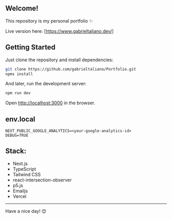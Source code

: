 ## Welcome!

This repository is my personal portfolio ✨


Live version here: [https://www.gabrieltaliano.dev/]

## Getting Started

Just clone the repository and install dependencies:


```bash
git clone https://github.com/gabrieltaliano/Portfolio.git
npms install
```

And later, run the development server:

```bash
npm run dev
```

Open [http://localhost:3000](http://localhost:3000) in the browser.


## env.local


```
NEXT_PUBLIC_GOOGLE_ANALYTICS=<your-google-analytics-id>
DEBUG=TRUE
```

## Stack:

- Next.js
- TypeScript
- Tailwind CSS
- react-intersection-observer
- p5.js
- Emailjs
- Vercel

---



Have a nice day! 😊
